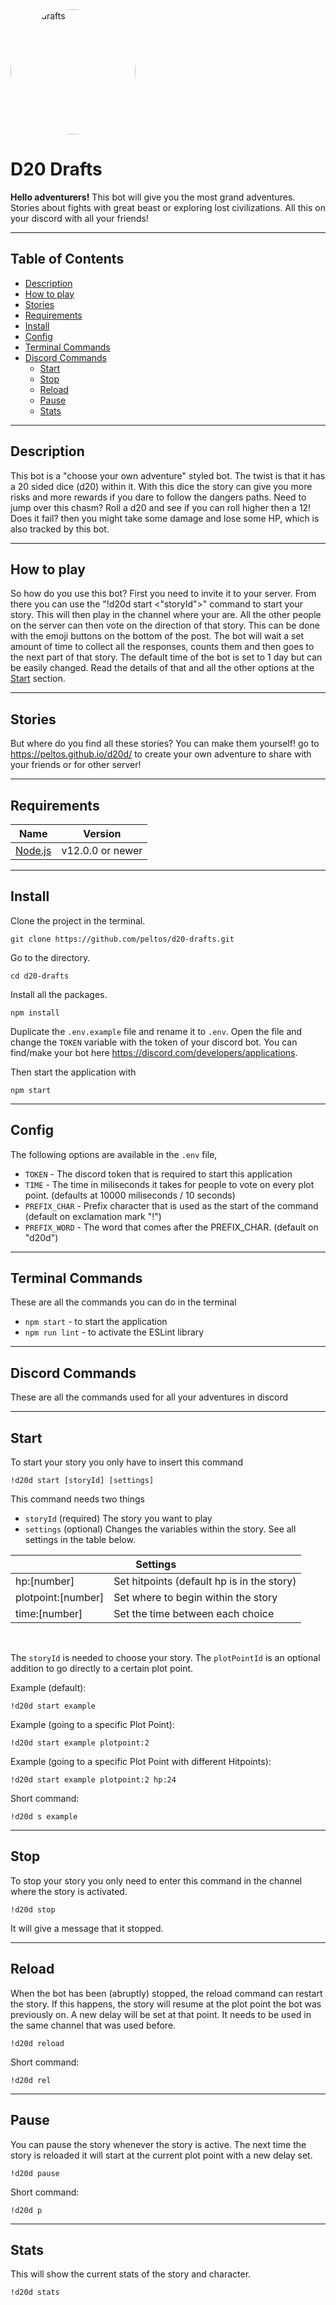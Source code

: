<img alt="D20 drafts" src="https://i.imgur.com/GXaFlJu.jpg" width="200" height="200" style="border-radius: 50%;" />

# D20 Drafts
<strong>Hello adventurers!</strong> This bot will give you the most grand adventures. Stories about fights with great beast or exploring lost civilizations. All this on your discord with all your friends!

---

## Table of Contents  
- [Description](#Description)  
- [How to play](#htp)  
- [Stories](#Stories)  
- [Requirements](#Requirements)  
- [Install](#Install)  
- [Config](#config)  
- [Terminal Commands](#Terminal-Commands)  
- [Discord Commands](#Discord-Commands)  
  - [Start](#Start)
  - [Stop](#Stop)
  - [Reload](#Reload)
  - [Pause](#Pause)
  - [Stats](#Stats)

---

## Description

This bot is a "choose your own adventure" styled bot. The twist is that it has a 20 sided dice (d20) within it. With this dice the story can give you more risks and more rewards if you dare to follow the dangers paths. Need to jump over this chasm? Roll a d20 and see if you can roll higher then a 12! Does it fail? then you might take some damage and lose some HP, which is also tracked by this bot.

---

## <a id="htp" name="htp"></a>How to play

So how do you use this bot? First you need to invite it to your server. From there you can use the "!d20d start <"storyId">" command to start your story. This will then play in the channel where your are. All the other people on the server can then vote on the direction of that story. This can be done with the emoji buttons on the bottom of the post. The bot will wait a set amount of time to collect all the responses, counts them and then goes to the next part of that story. The default time of the bot is set to 1 day but can be easily changed. Read the details of that and all the other options at the [Start](#Start) section.

---

## Stories

But where do you find all these stories? You can make them yourself! go to https://peltos.github.io/d20d/ to create your own adventure to share with your friends or for other server!

---

## Requirements


<table>
    <thead>
        <tr>
            <th>Name</th>
            <th>Version</th>
        </tr>
    </thead>
    <tbody>
        <tr>
            <td><a href="https://nodejs.org/">Node.js</a></td>
            <td>v12.0.0 or newer</td>
        </tr>
    </tbody>
</table>

---

## Install

Clone the project in the terminal.

```
git clone https://github.com/peltos/d20-drafts.git
```

Go to the directory.

```
cd d20-drafts
```

Install all the packages.

```
npm install
```

Duplicate the `.env.example` file and rename it to `.env`. Open the file and change the `TOKEN` variable with the token of your discord bot. You can find/make your bot here https://discord.com/developers/applications.

Then start the application with

```
npm start
```

---

## Config

The following options are available in the `.env` file,
- `TOKEN` - The discord token that is required to start this application
- `TIME` - The time in miliseconds it takes for people to vote on every plot point. (defaults at 10000 miliseconds / 10 seconds)
- `PREFIX_CHAR` - Prefix character that is used as the start of the command (default on exclamation mark "!")
- `PREFIX_WORD` - The word that comes after the PREFIX_CHAR. (default on "d20d")

---

## Terminal Commands
These are all the commands you can do in the terminal
- `npm start` - to start the application
- `npm run lint` - to activate the ESLint library

---

## Discord Commands
These are all the commands used for all your adventures in discord

---

## Start

To start your story you only have to insert this command

```
!d20d start [storyId] [settings]
```
This command needs two things

- `storyId` (required) The story you want to play
- `settings` (optional) Changes the variables within the story. See all settings in the table below.

<table>
    <thead>
        <tr>
            <th colspan=2>Settings</th>
        </tr>
    </thead>
    <tbody>
        <tr>
            <td>hp:[number]</td>
            <td>Set hitpoints (default hp is in the story)</td>
        </tr>
        <tr>
            <td>plotpoint:[number]</td>
            <td>Set where to begin within the story</td>
        </tr>
        <tr>
            <td>time:[number]</td>
            <td>Set the time between each choice</td>
        </tr>
    </tbody>
</table>
<br>

The `storyId` is needed to choose your story. The `plotPointId` is an optional addition to go directly to a certain plot point.

Example (default):  
```
!d20d start example
```

Example (going to a specific Plot Point):  
```
!d20d start example plotpoint:2
```

Example (going to a specific Plot Point with different Hitpoints):  
```
!d20d start example plotpoint:2 hp:24
```

Short command:  
```
!d20d s example
```

---

## Stop

To stop your story you only need to enter this command in the channel where the story is activated.

```
!d20d stop
```
It will give a message that it stopped.

---

## Reload

When the bot has been (abruptly) stopped, the reload command can restart the story. If this happens, the story will resume at the plot point the bot was previously on. A new delay will be set at that point. It needs to be used in the same channel that was used before.

```
!d20d reload
```

Short command:  
```
!d20d rel
```

---

## Pause

You can pause the story whenever the story is active. The next time the story is reloaded it will start at the current plot point with a new delay set.

```
!d20d pause
```

Short command:  
```
!d20d p
```

---

## Stats

This will show the current stats of the story and character.

```
!d20d stats
```